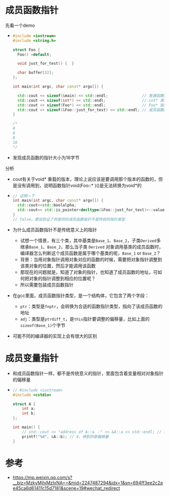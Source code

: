 # 成员函数指针

先看一个demo

- ```cpp
  #include <iostream>
  #include <string.h>
  
  struct Foo { 
    Foo() =default;
  
    void just_for_test() {  }
  
    char buffer[32];
  };
  
  int main(int argc, char const* argv[]) {
  
    std::cout << sizeof(&main) << std::endl;               // 普通函数指针
    std::cout << sizeof(int*) << std::endl;                // int* 类型指针
    std::cout << sizeof(Foo*) << std::endl;                // Foo* 指针
    std::cout << sizeof(&Foo::just_for_test) << std::endl; // 成员函数指针
  }
  
  /*
  8
  8
  8
  16
  */
  ```

- 发现成员函数的指针大小为16字节



分析

- cout有关于void* 重载的版本，理论上说应该是要调用那个版本的函数的，但是没有调用到，说明函数指针void(Foo::* )()是无法转换为void*的

- ```cpp
  // 证明一下
  int main(int argc, char const* argv[]) {
    std::cout<<std::boolalpha;
    std::cout<< std::is_pointer<decltype(&Foo::just_for_test)>::value << std::endl;
  }
  // false，更加验证了所提供的成员函数指针不是传统的指针类型
  ```

- 为什么成员函数指针不是传统意义上的指针

  - 试想一个情景，有三个类，其中基类是`Base_1`、`Base_2`，子类`Derived`多继承`Base_1`、`Base_2`，那么当子类 `Derived` 对象调用基类的成员函数时，编译器怎么判断这个成员函数是属于哪个基类的呢，`Base_1` or `Base_2`？
  - 背景：当用对象指针调用对象对应的函数的时候，需要把对象指针调整到该类对象的位置，然后才能调用该函数
  - 那现在的问题就是，知道了对象的指针，也知道了成员函数的地址，可如何把对象的指针调整到相应的位置呢？
  - 所以需要包装成员函数指针
  
- 在gcc里面，成员函数指针类型，是一个结构体，它包含了两个字段：

  - `ptr`：类型是`fnptr`，会转换为合适的函数指针类型，指向了该成员函数的地址
  - `adj`：类型是`ptrdiff_t`，是`this`指针要调整的偏移量，比如上面的`sizeof(Base_1)`个字节

- 可能不同的编译器的实现上会有很大的区别





# 成员变量指针

- 和成员函数指针一样，都不是传统意义的指针，里面包含着变量相对对象指针的偏移量

- ```cpp
  // #include <iostream>
  #include <cstdio>
  
  struct A {
      int a;
      int b;
  };
  
  int main() {
      // std::cout << "address of A::a ：" << &A::a << std::endl; // 1，被特化版的bool调用，所以才返回1
      printf("%d", &A::b); // 4，得到的是偏移量
  }
  ```







# 参考

- https://mp.weixin.qq.com/s?__biz=MzkyMjIxMzIxNA==&mid=2247487294&idx=1&sn=694ff3ee2c2ae45ca8d61411c15d7181&scene=19#wechat_redirect
